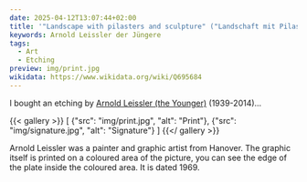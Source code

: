 ```yaml
---
date: 2025-04-12T13:07:44+02:00
title: '"Landscape with pilasters and sculpture" ("Landschaft mit Pilaster und Skulptur") by Arnold Leissler the Younger (1939-2014)'
keywords: Arnold Leissler der Jüngere
tags:
  - Art
  - Etching
preview: img/print.jpg
wikidata: https://www.wikidata.org/wiki/Q695684
---
```


I bought an etching by [Arnold Leissler (the Younger)](https://de.wikipedia.org/wiki/Arnold_Leissler_der_J%C3%BCngere) (1939-2014)...
<!--more-->

{{< gallery >}}
[
  {"src": "img/print.jpg", "alt": "Print"},
  {"src": "img/signature.jpg", "alt": "Signature"}
]
{{</ gallery >}}

Arnold Leissler was a painter and graphic artist from Hanover. The graphic itself is printed on a coloured area of the picture, you can see the edge of the plate inside the coloured area. It is dated 1969.
